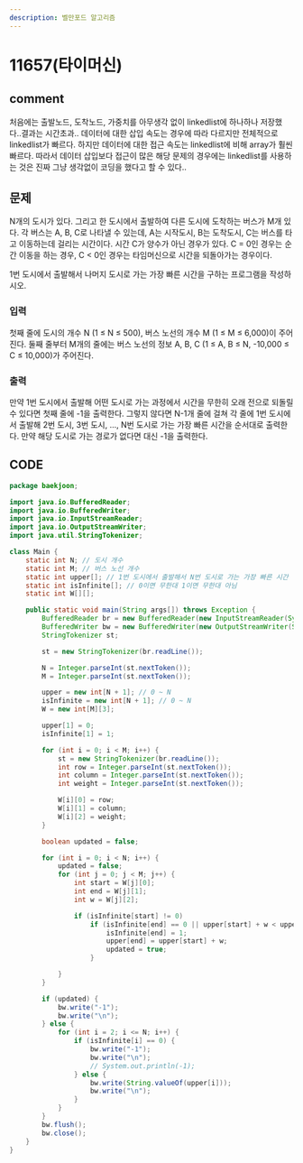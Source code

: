 ```yaml
---
description: 벨만포드 알고리즘
---
```


# 11657\(타이머신\)

## comment

처음에는 출발노드, 도착노드, 가중치를 아무생각 없이 linkedlist에 하나하나 저장했다..결과는 시간초과.. 데이터에 대한 삽입 속도는 경우에 따라 다르지만 전체적으로 linkedlist가 빠르다. 하지만 데이터에 대한 접근 속도는 linkedlist에 비해 array가 훨씬 빠르다. 따라서 데이터 삽입보다 접근이 많은 해당 문제의 경우에는 linkedlist를 사용하는 것은 진짜 그냥 생각없이 코딩을 했다고 할 수 있다..

## 문제

N개의 도시가 있다. 그리고 한 도시에서 출발하여 다른 도시에 도착하는 버스가 M개 있다. 각 버스는 A, B, C로 나타낼 수 있는데, A는 시작도시, B는 도착도시, C는 버스를 타고 이동하는데 걸리는 시간이다. 시간 C가 양수가 아닌 경우가 있다. C = 0인 경우는 순간 이동을 하는 경우, C &lt; 0인 경우는 타임머신으로 시간을 되돌아가는 경우이다.

1번 도시에서 출발해서 나머지 도시로 가는 가장 빠른 시간을 구하는 프로그램을 작성하시오.

### 입력

첫째 줄에 도시의 개수 N \(1 ≤ N ≤ 500\), 버스 노선의 개수 M \(1 ≤ M ≤ 6,000\)이 주어진다. 둘째 줄부터 M개의 줄에는 버스 노선의 정보 A, B, C \(1 ≤ A, B ≤ N, -10,000 ≤ C ≤ 10,000\)가 주어진다. 

### 출력

만약 1번 도시에서 출발해 어떤 도시로 가는 과정에서 시간을 무한히 오래 전으로 되돌릴 수 있다면 첫째 줄에 -1을 출력한다. 그렇지 않다면 N-1개 줄에 걸쳐 각 줄에 1번 도시에서 출발해 2번 도시, 3번 도시, ..., N번 도시로 가는 가장 빠른 시간을 순서대로 출력한다. 만약 해당 도시로 가는 경로가 없다면 대신 -1을 출력한다.

## CODE

```java
package baekjoon;

import java.io.BufferedReader;
import java.io.BufferedWriter;
import java.io.InputStreamReader;
import java.io.OutputStreamWriter;
import java.util.StringTokenizer;

class Main {
	static int N; // 도시 개수
	static int M; // 버스 노선 개수
	static int upper[]; // 1번 도시에서 출발해서 N번 도시로 가는 가장 빠른 시간
	static int isInfinite[]; // 0이면 무한대 1이면 무한대 아님
	static int W[][];

	public static void main(String args[]) throws Exception {
		BufferedReader br = new BufferedReader(new InputStreamReader(System.in));
		BufferedWriter bw = new BufferedWriter(new OutputStreamWriter(System.out));
		StringTokenizer st;

		st = new StringTokenizer(br.readLine());

		N = Integer.parseInt(st.nextToken());
		M = Integer.parseInt(st.nextToken());

		upper = new int[N + 1]; // 0 ~ N
		isInfinite = new int[N + 1]; // 0 ~ N
		W = new int[M][3];

		upper[1] = 0;
		isInfinite[1] = 1;

		for (int i = 0; i < M; i++) {
			st = new StringTokenizer(br.readLine());
			int row = Integer.parseInt(st.nextToken());
			int column = Integer.parseInt(st.nextToken());
			int weight = Integer.parseInt(st.nextToken());

			W[i][0] = row;
			W[i][1] = column;
			W[i][2] = weight;
		}

		boolean updated = false;

		for (int i = 0; i < N; i++) {
			updated = false;
			for (int j = 0; j < M; j++) {
				int start = W[j][0];
				int end = W[j][1];
				int w = W[j][2];

				if (isInfinite[start] != 0)
					if (isInfinite[end] == 0 || upper[start] + w < upper[end]) {
						isInfinite[end] = 1;
						upper[end] = upper[start] + w;
						updated = true;
					}

			}
		}

		if (updated) {
			bw.write("-1");
			bw.write("\n");
		} else {
			for (int i = 2; i <= N; i++) {
				if (isInfinite[i] == 0) {
					bw.write("-1");
					bw.write("\n");
					// System.out.println(-1);
				} else {
					bw.write(String.valueOf(upper[i]));
					bw.write("\n");
				}
			}
		}
		bw.flush();
		bw.close();
	}
}
```

